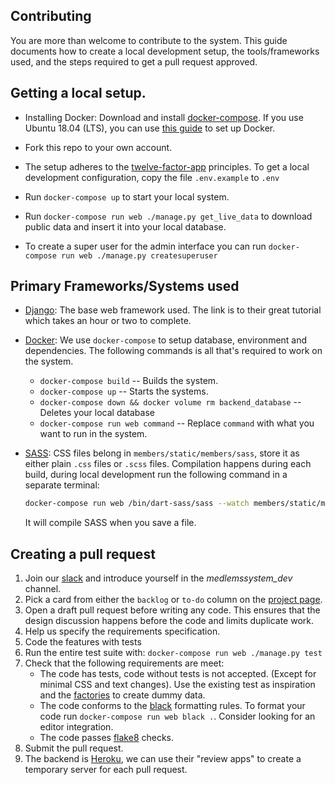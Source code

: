 ## Contributing

You are more than welcome to contribute to the system. This guide documents how to create a local development setup, the tools/frameworks used, and the steps required to get a pull request approved.

## Getting a local setup.

-   Installing Docker: Download and install [docker-compose][docker-guide]. If
    you use Ubuntu 18.04 (LTS), you can use [this guide][docker-ubuntu-guide] to
    set up Docker.

-   Fork this repo to your own account.

-   The setup adheres to the [twelve-factor-app][12f] principles. To get a
    local development configuration, copy the file `.env.example` to `.env`

-   Run `docker-compose up` to start your local system.

-   Run `docker-compose run web ./manage.py get_live_data` to download public
    data and insert it into your local database.

-   To create a super user for the admin interface you can run
    `docker-compose run web ./manage.py createsuperuser`

## Primary Frameworks/Systems used

-   [Django][django]: The base web framework used. The link is to their great
    tutorial which takes an hour or two to complete.
-   [Docker][docker-tutorial]: We use `docker-compose` to setup database,
    environment and dependencies. The following commands is all that's required
    to work on the system.

    -   `docker-compose build` -- Builds the system.
    -   `docker-compose up` -- Starts the systems.
    -   `docker-compose down && docker volume rm backend_database`
        \-- Deletes your local database
    -   `docker-compose run web command` -- Replace `command` with what you want
        to run in the system.

-   [SASS][sass]: CSS files belong in `members/static/members/sass`,
    store it as either plain `.css` files or `.scss` files.
    Compilation happens during each build, during local development run the
    following command in a separate terminal:
    ```bash
    docker-compose run web /bin/dart-sass/sass --watch members/static/members/sass/main.scss members/static/members/css/main.css
    ```
    It will compile SASS when you save a file.

## Creating a pull request

1.  Join our [slack][slackinvite] and introduce yourself in the _medlemssystem_dev_ channel.
2.  Pick a card from either the `backlog` or `to-do` column on the
    [project page][project-link].
3.  Open a draft pull request before writing any code. This ensures that the design
    discussion happens before the code and limits duplicate work.
4.  Help us specify the requirements specification.
5.  Code the features with tests
6.  Run the entire test suite with: `docker-compose run web ./manage.py test`
7.  Check that the following requirements are meet:
    -   The code has tests, code without tests is not accepted. (Except for
        minimal CSS and text changes). Use the existing test as inspiration and
        the [factories][factories] to create dummy data.
    -   The code conforms to the [black][black] formatting rules. To format your
        code run `docker-compose run web black .`. Consider looking for an
        editor integration.
    -   The code passes [flake8][flake8] checks.
8.  Submit the pull request.
9.  The backend is [Heroku][heroku], we can use their "review apps" to create
    a temporary server for each pull request.

[heroku]: https://heroku.com

[docker-guide]: https://docs.docker.com/compose/install/

[docker-tutorial]: https://docker-curriculum.com

[docker-ubuntu-guide]: https://www.digitalocean.com/community/tutorials/how-to-install-and-use-docker-on-ubuntu-18-04

[flake8]: https://flake8.pycqa.org/en/latest/

[project-link]: https://github.com/CodingPirates/forenings_medlemmer/projects/2

[sass]: https://sass-lang.com

[slackinvite]: https://slackinvite.codingpirates.dk

[12f]: https://12factor.net

[django]: https://docs.djangoproject.com/en/3.0/intro/tutorial01/

[black]: https://black.readthedocs.io/en/stable/

[poetry]: https://python-poetry.org

[factories]: https://github.com/CodingPirates/forenings_medlemmer/blob/master/members/tests/factories.py
